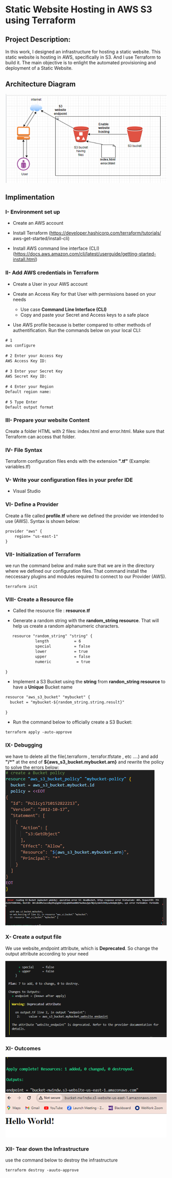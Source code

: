 # Static Website Hosting in AWS S3 using Terraform

## Project Description:
In this work, I designed an infrastructure for hosting a static website. This static website is hosting in AWS, specifically in S3. And I use Terraform to build it. The main objective is to enlight the automated provisioning and deployment of a Static Website.

## Architecture Diagram
![alt text](image-5.png)

## Implimentation

### I- Environment set up

* Create an AWS account

* Install Terraform  (https://developer.hashicorp.com/terraform/tutorials/
aws-get-started/install-cli) 

* Install AWS command line interface (CLI) (https://docs.aws.amazon.com/cli/latest/userguide/getting-started-install.html)

### II- Add AWS credentials in Terraform

* Create  a User in your AWS  account

* Create an Access Key for that User with permissions based on your needs
  - Use case **Command Line Interface (CLI)**
  - Copy and paste  your Secret and Access keys to a safe place
* Use AWS profile because is better compared to other methods of authentification. Run the commands below on your local CLI:
```
# 1
aws configure

# 2 Enter your Access Key
AWS Access Key ID:

# 3 Enter your Secret Key
AWS Secret Key ID:

# 4 Enter your Region
Default region name:

# 5 Type Enter
Default output format
```

### III- Prepare your website Content

 Create a folder HTML with 2 files: index.html and error.html. Make sure that Terraform can access that folder.

 ### IV- File Syntax

  Terraform configuration files ends with the extension **".tf"**
  (Example: variables.tf)

### V- Write your configuration files in your prefer IDE

* Visual Studio

### VI- Define a Provider

 Create a file called **profile.tf** where we defined the provider we intended to use (AWS). Syntax is shown below:
```
provider "aws" {
    region= "us-east-1"
}
```
### VII- Initialization of  Terraform

we run the command below and make sure that we are in the directory where we defined our configuration files. That command install the neccessary plugins and modules required to connect to our Provider (AWS).
```
terraform init
```
### VIII- Create a Resource file 

* Called the resource file : **resource.tf**

* Generate a random string with the **random_string resource**. That will help us create a random alphanumeric characters.
```
   resource "random_string" "string" {
             length           = 6
             special          = false
             lower            = true
             upper            = false
             numeric           = true
              
}
```
* Implement a S3 Bucket using the **string** from **randon_string resource** to have a **Unique** Bucket name
```
resource "aws_s3_bucket" "mybucket" {
  bucket = "mybucket-${random_string.string.result}"

}
```
* Run the command below to officially create a S3 Bucket:
```
terraform apply -auto-approve
```
### IX- Debugging
we have to delete all the file(.terraform , terrafor.tfstate , etc ....) and add **"/*"** at the end of **${aws_s3_bucket.mybucket.arn}**  and rewrite the policy to solve the errors below:
![alt text](image-1.png)
![alt text](image-2.png)

### X- Create a output file
We use website_endpoint attribute, which is **Deprecated**. So change the output attribute according to your need

![alt text](image.png)
     
### XI- Outcomes
![alt text](image-3.png)
![alt text](image-4.png)

### XII- Tear down the Infrastructure
use the command below to destroy the infrastructure
```
terraform destroy -auuto-approve
```



